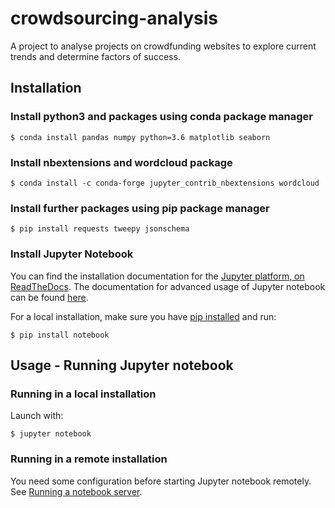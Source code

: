 # crowdsourcing-analysis
A project to analyse projects on crowdfunding websites to explore current trends and determine factors of success.

## Installation
### Install python3 and packages using conda package manager
    
    $ conda install pandas numpy python=3.6 matplotlib seaborn

### Install nbextensions and wordcloud package
 
    $ conda install -c conda-forge jupyter_contrib_nbextensions wordcloud
    
 ### Install further packages using pip package manager
 
    $ pip install requests tweepy jsonschema
    
### Install Jupyter Notebook
You can find the installation documentation for the
[Jupyter platform, on ReadTheDocs](https://jupyter.readthedocs.io/en/latest/install.html).
The documentation for advanced usage of Jupyter notebook can be found
[here](https://jupyter-notebook.readthedocs.io/en/latest/).

For a local installation, make sure you have
[pip installed](https://pip.readthedocs.io/en/stable/installing/) and run:

    $ pip install notebook

## Usage - Running Jupyter notebook
### Running in a local installation

Launch with:

    $ jupyter notebook
    
### Running in a remote installation

You need some configuration before starting Jupyter notebook remotely. See [Running a notebook server](http://jupyter-notebook.readthedocs.io/en/stable/public_server.html).
